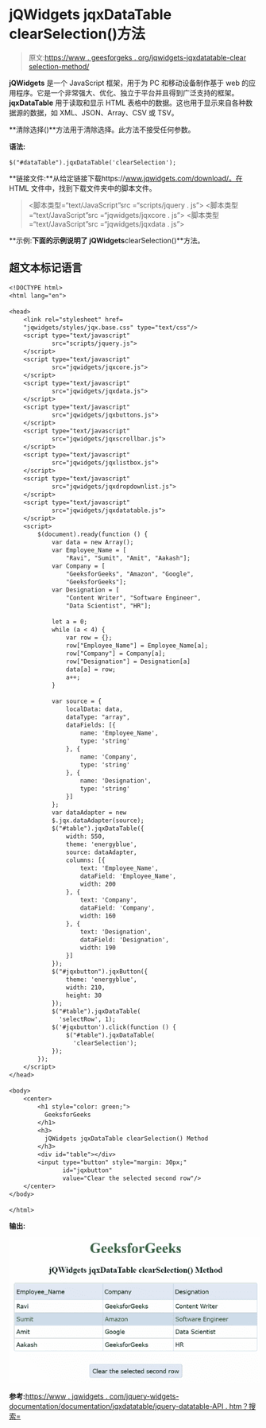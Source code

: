 # jQWidgets jqxDataTable clearSelection()方法

> 原文:[https://www . geesforgeks . org/jqwidgets-jqxdatatable-clear selection-method/](https://www.geeksforgeeks.org/jqwidgets-jqxdatatable-clearselection-method/)

**jQWidgets** 是一个 JavaScript 框架，用于为 PC 和移动设备制作基于 web 的应用程序。它是一个非常强大、优化、独立于平台并且得到广泛支持的框架。 **jqxDataTable** 用于读取和显示 HTML 表格中的数据。这也用于显示来自各种数据源的数据，如 XML、JSON、Array、CSV 或 TSV。

**清除选择()**方法用于清除选择。此方法不接受任何参数。

**语法:**

```
$("#dataTable").jqxDataTable('clearSelection');
```

**链接文件:**从给定链接下载https://www.jqwidgets.com/download/。在 HTML 文件中，找到下载文件夹中的脚本文件。

> <link rel="”stylesheet”" href="”jqwidgets/styles/jqx.base.css”" type="”text/css”">
> <脚本类型=“text/JavaScript”src =“scripts/jquery . js”></script>
> <脚本类型=“text/JavaScript”src =“jqwidgets/jqxcore . js”></script>
> <脚本类型=“text/JavaScript”src =“jqwidgets/jqxdata . js”>

**示例:**下面的示例说明了 jQWidgets**clearSelection()**方法。

## 超文本标记语言

```
<!DOCTYPE html>
<html lang="en">

<head>
    <link rel="stylesheet" href=
    "jqwidgets/styles/jqx.base.css" type="text/css"/>
    <script type="text/javascript" 
            src="scripts/jquery.js">
    </script>
    <script type="text/javascript" 
            src="jqwidgets/jqxcore.js">
    </script>
    <script type="text/javascript" 
            src="jqwidgets/jqxdata.js">
    </script>
    <script type="text/javascript" 
            src="jqwidgets/jqxbuttons.js">
    </script>
    <script type="text/javascript" 
            src="jqwidgets/jqxscrollbar.js">
    </script>
    <script type="text/javascript" 
            src="jqwidgets/jqxlistbox.js">
    </script>
    <script type="text/javascript" 
            src="jqwidgets/jqxdropdownlist.js">
    </script>
    <script type="text/javascript" 
            src="jqwidgets/jqxdatatable.js">
    </script>
    <script>
        $(document).ready(function () {
            var data = new Array();
            var Employee_Name = [
                "Ravi", "Sumit", "Amit", "Aakash"];
            var Company = [
                "GeeksforGeeks", "Amazon", "Google",
                "GeeksforGeeks"];
            var Designation = [
                "Content Writer", "Software Engineer",
                "Data Scientist", "HR"];

            let a = 0;
            while (a < 4) {
                var row = {};
                row["Employee_Name"] = Employee_Name[a];
                row["Company"] = Company[a];
                row["Designation"] = Designation[a]
                data[a] = row;
                a++;
            }

            var source = {
                localData: data,
                dataType: "array",
                dataFields: [{
                    name: 'Employee_Name',
                    type: 'string'
                }, {
                    name: 'Company',
                    type: 'string'
                }, {
                    name: 'Designation',
                    type: 'string'
                }]
            };
            var dataAdapter = new 
            $.jqx.dataAdapter(source);
            $("#table").jqxDataTable({
                width: 550,
                theme: 'energyblue',
                source: dataAdapter,
                columns: [{
                    text: 'Employee_Name',
                    dataField: 'Employee_Name',
                    width: 200
                }, {
                    text: 'Company',
                    dataField: 'Company',
                    width: 160
                }, {
                    text: 'Designation',
                    dataField: 'Designation',
                    width: 190
                }]
            });
            $("#jqxbutton").jqxButton({
                theme: 'energyblue',
                width: 210,
                height: 30
            });
            $("#table").jqxDataTable(
              'selectRow', 1);
            $('#jqxbutton').click(function () {
                $("#table").jqxDataTable(
                  'clearSelection');
            });
        });
    </script>
</head>

<body>
    <center>
        <h1 style="color: green;"> 
          GeeksforGeeks 
        </h1>
        <h3> 
          jQWidgets jqxDataTable clearSelection() Method 
        </h3>
        <div id="table"></div>
        <input type="button" style="margin: 30px;" 
               id="jqxbutton" 
               value="Clear the selected second row"/>
    </center>
</body>

</html>
```

**输出:**

![](img/da868ccd56a9f13ff93c260f2d040a71.png)

**参考:**[https://www . jqwidgets . com/jquery-widgets-documentation/documentation/jqxdatatable/jquery-datatable-API . htm？搜索=](https://www.jqwidgets.com/jquery-widgets-documentation/documentation/jqxdatatable/jquery-datatable-api.htm?search=)